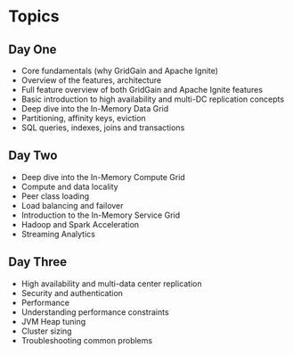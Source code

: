 # Topics

## Day One

* Core fundamentals (why GridGain and Apache Ignite)
* Overview of the features, architecture
* Full feature overview of both GridGain and Apache Ignite features
* Basic introduction to high availability and multi-DC replication concepts
* Deep dive into the In-Memory Data Grid
* Partitioning, affinity keys, eviction
* SQL queries, indexes, joins and transactions
## Day Two
* Deep dive into the In-Memory Compute Grid
* Compute and data locality
* Peer class loading
* Load balancing and failover
* Introduction to the In-Memory Service Grid
* Hadoop and Spark Acceleration
* Streaming Analytics
## Day Three
* High availability and multi-data center replication
* Security and authentication
* Performance
* Understanding performance constraints
* JVM Heap tuning
* Cluster sizing
* Troubleshooting common problems
